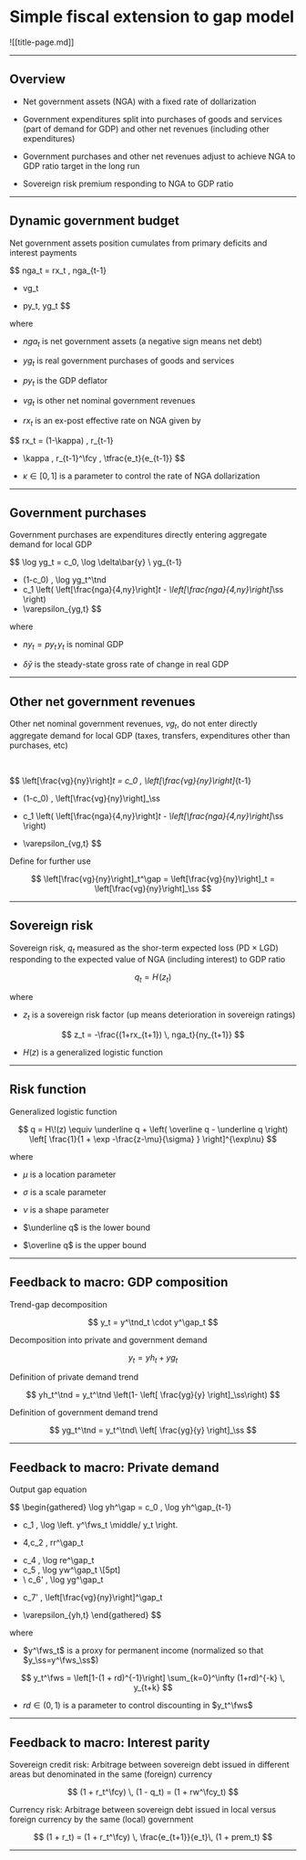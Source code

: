 # Simple fiscal extension to gap model

$$
\newcommand{\fcy}{\mathrm{fcy}}
\newcommand{\tnd}{\mathrm{tnd}}
\newcommand{\gap}{\mathrm{gap}}
\newcommand{\ss}{\mathrm{ss}}
\newcommand{\fws}{\mathrm{fws}}
$$

![[title-page.md]]

---

## Overview

* Net government assets (NGA) with a fixed rate of dollarization

* Government expenditures split into purchases of goods and services (part
  of demand for GDP) and other net revenues (including other expenditures)

* Government purchases and other net revenues adjust to achieve NGA to GDP ratio
  target in the long run

* Sovereign risk premium responding to NGA to GDP ratio

---

## Dynamic government budget

Net government assets position cumulates from primary deficits and interest
payments

$$
nga_t = rx_t \, nga_{t-1}
+ vg_t
- py_t\, yg_t
$$

where

* $nga_t$ is net government assets (a negative sign means net debt)

* $yg_t$ is real government purchases of goods and services

* $py_t$ is the GDP deflator

* $vg_t$ is other net nominal government revenues

* $rx_t$ is an ex-post effective rate on NGA given by

$$
rx_t = 
(1-\kappa) \, r_{t-1}
+ \kappa \, r_{t-1}^\fcy \, \tfrac{e_t}{e_{t-1}}
$$

* $\kappa\in [0, \, 1]$ is a parameter to control the rate of NGA dollarization

---

## Government purchases

Government purchases are expenditures directly entering aggregate demand
for local GDP

$$
\log yg_t =
c_0\, \log \delta\bar{y} \ yg_{t-1}
+ (1-c_0) \, \log yg_t^\tnd
+ c_1 \left( \left[\frac{nga}{4\,ny}\right]_t - \left[\frac{nga}{4\,ny}\right]_\ss \right)
+ \varepsilon_{yg,t}
$$

where 

* $ny_t = py_t \, y_t$ is nominal GDP

* $\delta \bar y$ is the steady-state gross rate of change in real GDP

---

## Other net government revenues

Other net nominal government revenues, $vg_t$, do not enter directly
aggregate demand for local GDP (taxes, transfers, expenditures other than purchases, etc)

<br/>

$$
\left[\frac{vg}{ny}\right]_t = 
c_0 \, \left[\frac{vg}{ny}\right]_{t-1}
+ (1-c_0) \, \left[\frac{vg}{ny}\right]_\ss
- c_1 \left( \left[\frac{nga}{4\,ny}\right]_t - \left[\frac{nga}{4\,ny}\right]_\ss \right)
+ \varepsilon_{vg,t}
$$


Define for further use

$$
\left[\frac{vg}{ny}\right]_t^\gap = 
\left[\frac{vg}{ny}\right]_t = 
\left[\frac{vg}{ny}\right]_\ss
$$

---

## Sovereign risk

Sovereign risk, $q_t$ measured as the shor-term expected loss (PD $\times$ LGD) responding to the expected value of NGA (including interest) to GDP ratio

$$
q_t = H\!\left( z_t \right)
$$

where

* $z_t$ is a sovereign risk factor (up means deterioration in sovereign ratings)

$$
z_t = -\frac{(1+rx_{t+1}) \, nga_t}{ny_{t+1}}
$$

* $H(z)$ is a generalized logistic function

---

## Risk function

Generalized logistic function

$$
q = H\!(z) \equiv \underline q + \left( \overline q - \underline q \right)
\left[ 
\frac{1}{1 + \exp -\frac{z-\mu}{\sigma} }
\right]^{\exp\nu}
$$

where 

* $\mu$ is a location parameter

* $\sigma$ is a scale parameter

* $\nu$ is a shape parameter

* $\underline q$ is the lower bound 

* $\overline q$ is the upper bound

---

## Feedback to macro: GDP composition

Trend-gap decomposition

$$
y_t = y^\tnd_t \cdot y^\gap_t
$$


Decomposition into private and government demand

$$
y_t = yh_t + yg_t
$$


Definition of private demand trend

$$
yh_t^\tnd = y_t^\tnd \left(1- \left[ \frac{yg}{y} \right]_\ss\right)
$$


Definition of government demand trend

$$
yg_t^\tnd = y_t^\tnd\ \left[ \frac{yg}{y} \right]_\ss
$$


---

## Feedback to macro: Private demand

Output gap equation

$$
\begin{gathered}
\log yh^\gap =
c_0 \, \log yh^\gap_{t-1}
+ c_1 \, \log \left. y^\fws_t \middle/ y_t \right.
- 4\,c_2 \, rr^\gap_t
+ c_4 \, \log re^\gap_t
+ c_5 \, \log yw^\gap_t \\[5pt]
+ \ c_6' \, \log yg^\gap_t
- c_7' \, \left[\frac{vg}{ny}\right]^\gap_t
+ \varepsilon_{yh,t}
\end{gathered}
$$

where 

* $y^\fws_t$ is a proxy for permanent income (normalized so that
$y_\ss=y^\fws_\ss$)

$$
y_t^\fws = \left[1-(1 + rd)^{-1}\right] 
\sum_{k=0}^\infty (1+rd)^{-k} \, y_{t+k}
$$

* $rd\in(0,\,1)$ is a parameter to control discounting in $y_t^\fws$

---

## Feedback to macro: Interest parity

Sovereign credit risk: Arbitrage between sovereign debt issued in different areas but denominated
in the same (foreign) currency

$$
(1 + r_t^\fcy) \, (1 - q_t) = (1 + rw^\fcy_t) 
$$


Currency risk: Arbitrage between sovereign debt issued in local versus foreign currency by
the same (local) government

$$
(1 + r_t) = (1 + r_t^\fcy) \, \frac{e_{t+1}}{e_t}\, (1 + prem_t)
$$

---

